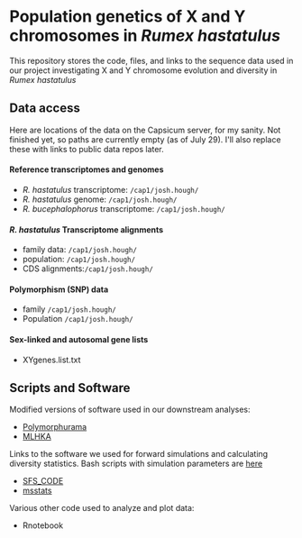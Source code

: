 # Population genetics of X and Y chromosomes in _Rumex hastatulus_

This repository stores the code, files, and links to the sequence data used in our project investigating X and Y chromosome evolution and diversity in  _Rumex hastatulus_

## Data access

Here are locations of the data on the Capsicum server, for my sanity. Not finished yet, so paths are currently empty (as of July 29). I'll also replace these with links to public data repos later.

#### Reference transcriptomes and genomes
+ _R. hastatulus_ transcriptome: ```/cap1/josh.hough/```
+ _R. hastatulus_ genome: ```/cap1/josh.hough/```
+ _R. bucephalophorus_ transcriptome: ```/cap1/josh.hough/```

#### _R. hastatulus_ Transcriptome alignments
+ family data: ```/cap1/josh.hough/```
+ population: ```/cap1/josh.hough/```
+ CDS alignments:```/cap1/josh.hough/```

#### Polymorphism (SNP) data
+ family ```/cap1/josh.hough/```
+ Population ```/cap1/josh.hough/```

#### Sex-linked and autosomal gene lists

+ XYgenes.list.txt

## Scripts and Software

Modified versions of software used in our downstream analyses:

+ [Polymorphurama](https://github.com/houghjosh/XYdiversity/tree/master/Polymorphurama_modified)
+ [MLHKA](https://github.com/houghjosh/XYdiversity/tree/master/MLHKA_modified)

Links to the software we used for forward simulations and calculating diversity statistics. Bash scripts with simulation parameters are [here](https://github.com/houghjosh/XYdiversity/tree/master/SFS_code)


+ [SFS_CODE](http://sfscode.sourceforge.net/SFS_CODE/index/index.html)
+ [msstats](https://github.com/molpopgen/msstats)

Various other code used to analyze and plot data:

+ Rnotebook
